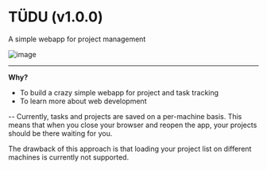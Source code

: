 # TÜDU (v1.0.0)

A simple webapp for project management

![image](./assets/TUDU.png)

---
**Why?**
- To build a crazy simple webapp for project and task tracking
- To learn more about web development

-- 
Currently, tasks and projects are saved on a per-machine basis. This means
that when you close your browser and reopen the app, your projects should
be there waiting for you.

The drawback of this approach is that loading your project list on different
machines is currently not supported.
